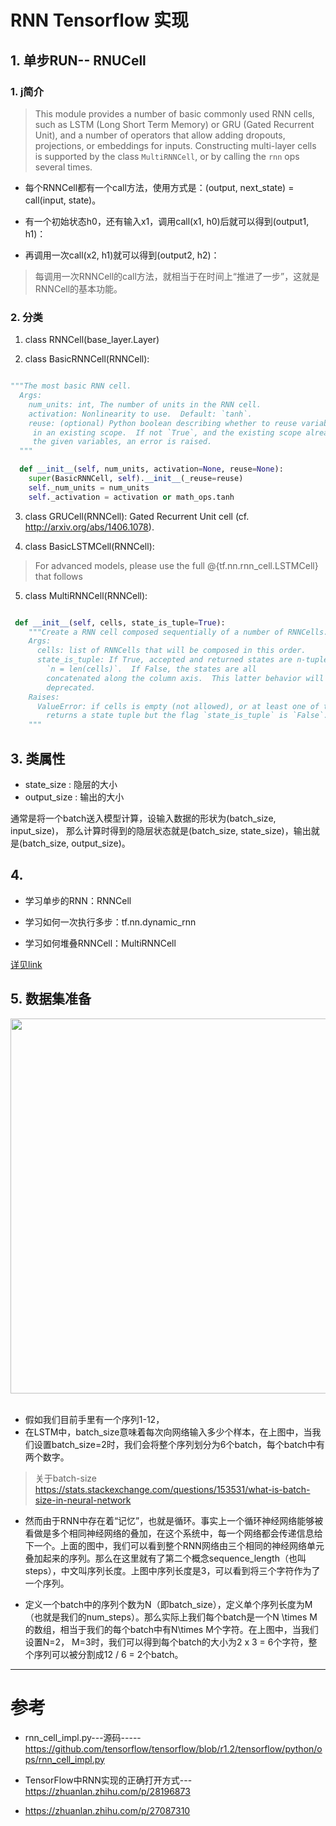 #  RNN Tensorflow 实现

## 1. 单步RUN-- RNUCell

### 1. j简介
> This module provides a number of basic commonly used RNN cells, such as LSTM
(Long Short Term Memory) or GRU (Gated Recurrent Unit), and a number of
operators that allow adding dropouts, projections, or embeddings for inputs.
Constructing multi-layer cells is supported by the class `MultiRNNCell`, or by
calling the `rnn` ops several times.

* 每个RNNCell都有一个call方法，使用方式是：(output, next_state) = call(input, state)。


* 有一个初始状态h0，还有输入x1，调用call(x1, h0)后就可以得到(output1, h1)：


* 再调用一次call(x2, h1)就可以得到(output2, h2)：

> 每调用一次RNNCell的call方法，就相当于在时间上“推进了一步”，这就是RNNCell的基本功能。


### 2. 分类

1. class RNNCell(base_layer.Layer)

2. class BasicRNNCell(RNNCell):
```python

"""The most basic RNN cell.
  Args:
    num_units: int, The number of units in the RNN cell.
    activation: Nonlinearity to use.  Default: `tanh`.
    reuse: (optional) Python boolean describing whether to reuse variables
     in an existing scope.  If not `True`, and the existing scope already has
     the given variables, an error is raised.
  """

  def __init__(self, num_units, activation=None, reuse=None):
    super(BasicRNNCell, self).__init__(_reuse=reuse)
    self._num_units = num_units
    self._activation = activation or math_ops.tanh
```

3. class GRUCell(RNNCell):
  Gated Recurrent Unit cell (cf. http://arxiv.org/abs/1406.1078).

4. class BasicLSTMCell(RNNCell):
>  For advanced models, please use the full @{tf.nn.rnn_cell.LSTMCell}
  that follows
  
  
  5. class MultiRNNCell(RNNCell):
```python

 def __init__(self, cells, state_is_tuple=True):
    """Create a RNN cell composed sequentially of a number of RNNCells.
    Args:
      cells: list of RNNCells that will be composed in this order.
      state_is_tuple: If True, accepted and returned states are n-tuples, where
        `n = len(cells)`.  If False, the states are all
        concatenated along the column axis.  This latter behavior will soon be
        deprecated.
    Raises:
      ValueError: if cells is empty (not allowed), or at least one of the cells
        returns a state tuple but the flag `state_is_tuple` is `False`.
    """
 ```
  
## 3. 类属性

* state_size : 隐层的大小
* output_size : 输出的大小

通常是将一个batch送入模型计算，设输入数据的形状为(batch_size, input_size)，
那么计算时得到的隐层状态就是(batch_size, state_size)，输出就是(batch_size, output_size)。

## 4.

* 学习单步的RNN：RNNCell

* 学习如何一次执行多步：tf.nn.dynamic_rnn


* 学习如何堆叠RNNCell：MultiRNNCell


[详见link](https://github.com/LiuChuang0059/ComplexNetwork-DataMining/blob/master/techs/Tensorflow%E5%9F%BA%E7%A1%80%E5%AD%A6%E4%B9%A0.ipynb)

## 5. 数据集准备



<div align="center"> <img src="https://github.com/LiuChuang0059/ComplexNetwork-DataMining/blob/master/techs/Image/RNN%E5%88%86%E5%89%B2%E6%95%B0%E6%8D%AE%E9%9B%86.png" width="600"/> </div><br>




* 假如我们目前手里有一个序列1-12，
* 在LSTM中，batch_size意味着每次向网络输入多少个样本，在上图中，当我们设置batch_size=2时，我们会将整个序列划分为6个batch，每个batch中有两个数字。
> 关于batch-size https://stats.stackexchange.com/questions/153531/what-is-batch-size-in-neural-network

* 然而由于RNN中存在着“记忆”，也就是循环。事实上一个循环神经网络能够被看做是多个相同神经网络的叠加，在这个系统中，每一个网络都会传递信息给下一个。上面的图中，我们可以看到整个RNN网络由三个相同的神经网络单元叠加起来的序列。那么在这里就有了第二个概念sequence_length（也叫steps），中文叫序列长度。上图中序列长度是3，可以看到将三个字符作为了一个序列。

* 定义一个batch中的序列个数为N（即batch_size），定义单个序列长度为M（也就是我们的num_steps）。那么实际上我们每个batch是一个N \times M的数组，相当于我们的每个batch中有N\times M个字符。在上图中，当我们设置N=2， M=3时，我们可以得到每个batch的大小为2 x 3 = 6个字符，整个序列可以被分割成12 / 6 = 2个batch。

-------







# 参考

* rnn_cell_impl.py---源码-----https://github.com/tensorflow/tensorflow/blob/r1.2/tensorflow/python/ops/rnn_cell_impl.py

* TensorFlow中RNN实现的正确打开方式---https://zhuanlan.zhihu.com/p/28196873

* https://zhuanlan.zhihu.com/p/27087310



